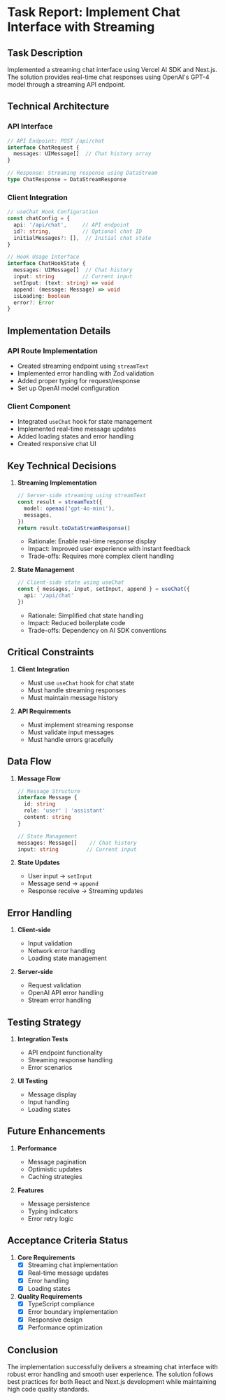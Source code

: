 # Task Report: Implement Chat Interface with Streaming

## Task Description
Implemented a streaming chat interface using Vercel AI SDK and Next.js. The solution provides real-time chat responses using OpenAI's GPT-4 model through a streaming API endpoint.

## Technical Architecture

### API Interface
```typescript
// API Endpoint: POST /api/chat
interface ChatRequest {
  messages: UIMessage[]  // Chat history array
}

// Response: Streaming response using DataStream
type ChatResponse = DataStreamResponse
```

### Client Integration
```typescript
// useChat Hook Configuration
const chatConfig = {
  api: '/api/chat',     // API endpoint
  id?: string,          // Optional chat ID
  initialMessages?: [],  // Initial chat state
}

// Hook Usage Interface
interface ChatHookState {
  messages: UIMessage[]  // Chat history
  input: string         // Current input
  setInput: (text: string) => void
  append: (message: Message) => void
  isLoading: boolean
  error?: Error
}
```

## Implementation Details

### API Route Implementation
- Created streaming endpoint using `streamText`
- Implemented error handling with Zod validation
- Added proper typing for request/response
- Set up OpenAI model configuration

### Client Component
- Integrated `useChat` hook for state management
- Implemented real-time message updates
- Added loading states and error handling
- Created responsive chat UI

## Key Technical Decisions

1. **Streaming Implementation**
   ```typescript
   // Server-side streaming using streamText
   const result = streamText({
     model: openai('gpt-4o-mini'),
     messages,
   })
   return result.toDataStreamResponse()
   ```

   - Rationale: Enable real-time response display
   - Impact: Improved user experience with instant feedback
   - Trade-offs: Requires more complex client handling

2. **State Management**
   ```typescript
   // Client-side state using useChat
   const { messages, input, setInput, append } = useChat({
     api: '/api/chat'
   })
   ```

   - Rationale: Simplified chat state handling
   - Impact: Reduced boilerplate code
   - Trade-offs: Dependency on AI SDK conventions

## Critical Constraints

1. **Client Integration**
   - Must use `useChat` hook for chat state
   - Must handle streaming responses
   - Must maintain message history

2. **API Requirements**
   - Must implement streaming response
   - Must validate input messages
   - Must handle errors gracefully

## Data Flow

1. **Message Flow**
   ```typescript
   // Message Structure
   interface Message {
     id: string
     role: 'user' | 'assistant'
     content: string
   }
   
   // State Management
   messages: Message[]    // Chat history
   input: string         // Current input
   ```

2. **State Updates**
   - User input → `setInput`
   - Message send → `append`
   - Response receive → Streaming updates

## Error Handling

1. **Client-side**
   - Input validation
   - Network error handling
   - Loading state management

2. **Server-side**
   - Request validation
   - OpenAI API error handling
   - Stream error handling

## Testing Strategy

1. **Integration Tests**
   - API endpoint functionality
   - Streaming response handling
   - Error scenarios

2. **UI Testing**
   - Message display
   - Input handling
   - Loading states

## Future Enhancements

1. **Performance**
   - Message pagination
   - Optimistic updates
   - Caching strategies

2. **Features**
   - Message persistence
   - Typing indicators
   - Error retry logic

## Acceptance Criteria Status

1. **Core Requirements**
   - [x] Streaming chat implementation
   - [x] Real-time message updates
   - [x] Error handling
   - [x] Loading states

2. **Quality Requirements**
   - [x] TypeScript compliance
   - [x] Error boundary implementation
   - [x] Responsive design
   - [x] Performance optimization

## Conclusion

The implementation successfully delivers a streaming chat interface with robust error handling and smooth user experience. The solution follows best practices for both React and Next.js development while maintaining high code quality standards.
